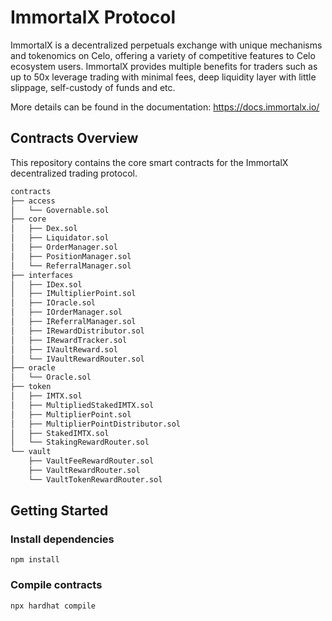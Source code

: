 # ImmortalX Protocol

ImmortalX is a decentralized perpetuals exchange with unique mechanisms and tokenomics on Celo, offering a variety of competitive features to Celo ecosystem users. ImmortalX provides multiple benefits for traders such as up to 50x leverage trading with minimal fees, deep liquidity layer with little slippage, self-custody of funds and etc.

More details can be found in the documentation: https://docs.immortalx.io/

## Contracts Overview

This repository contains the core smart contracts for the ImmortalX decentralized trading protocol.

```ml
contracts
├── access
│   └── Governable.sol
├── core
│   ├── Dex.sol
│   ├── Liquidator.sol
│   ├── OrderManager.sol
│   ├── PositionManager.sol
│   └── ReferralManager.sol
├── interfaces
│   ├── IDex.sol
│   ├── IMultiplierPoint.sol
│   ├── IOracle.sol
│   ├── IOrderManager.sol
│   ├── IReferralManager.sol
│   ├── IRewardDistributor.sol
│   ├── IRewardTracker.sol
│   ├── IVaultReward.sol
│   └── IVaultRewardRouter.sol
├── oracle
│   └── Oracle.sol
├── token
│   ├── IMTX.sol
│   ├── MultipliedStakedIMTX.sol
│   ├── MultiplierPoint.sol
│   ├── MultiplierPointDistributor.sol
│   ├── StakedIMTX.sol
│   └── StakingRewardRouter.sol
└── vault
    ├── VaultFeeRewardRouter.sol
    ├── VaultRewardRouter.sol
    └── VaultTokenRewardRouter.sol
```

## Getting Started

### Install dependencies

`npm install`

### Compile contracts

`npx hardhat compile`
